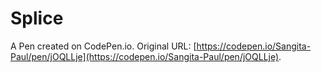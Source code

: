 # Splice

A Pen created on CodePen.io. Original URL: [https://codepen.io/Sangita-Paul/pen/jOQLLje](https://codepen.io/Sangita-Paul/pen/jOQLLje).

